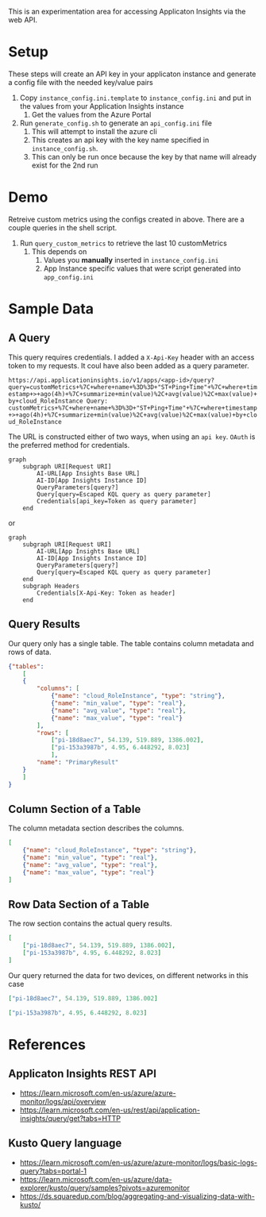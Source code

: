 This is an experimentation area for accessing Applicaton Insights via the web API.

# Setup
These steps will create an API key in your applicaton instance and generate a config file with the needed key/value pairs

1. Copy `instance_config.ini.template` to `instance_config.ini` and put in the values from your Application Insights instance
    1. Get the values from the Azure Portal
1. Run `generate_config.sh` to generate an `api_config.ini` file
    1. This will attempt to install the azure cli
    1. This creates an api key with the key name specified in `instance_config.sh`.
    1. This can only be run once because the key by that name will already exist for the 2nd run

# Demo
Retreive custom metrics using the configs created in above. There are a couple queries in the shell script.

1. Run `query_custom_metrics` to retrieve the last 10 customMetrics
    1. This depends on 
        1. Values you **manually** inserted in `instance_config.ini` 
        1. App Instance specific values that were script generated into `app_config.ini`

# Sample Data

## A Query
This query requires credentials.  I added a `X-Api-Key` header with an access token to my requests. It coul have also been added as a query parameter. 

`https://api.applicationinsights.io/v1/apps/<app-id>/query?query=customMetrics+%7C+where+name+%3D%3D+"ST+Ping+Time"+%7C+where+timestamp+>+ago(4h)+%7C+summarize+min(value)%2C+avg(value)%2C+max(value)+by+cloud_RoleInstance
Query: customMetrics+%7C+where+name+%3D%3D+"ST+Ping+Time"+%7C+where+timestamp+>+ago(4h)+%7C+summarize+min(value)%2C+avg(value)%2C+max(value)+by+cloud_RoleInstance`

The URL is constructed either of two ways, when using an `api key`.  `OAuth` is the preferred method for credentials.

```mermaid
graph
    subgraph URI[Request URI]
        AI-URL[App Insights Base URL]
        AI-ID[App Insights Instance ID]
        QueryParameters[query?]
        Query[query=Escaped KQL query as query parameter]
        Credentials[api_key=Token as query parameter]
    end
```
or 
```mermaid
graph
    subgraph URI[Request URI]
        AI-URL[App Insights Base URL]
        AI-ID[App Insights Instance ID]
        QueryParameters[query?]
        Query[query=Escaped KQL query as query parameter]
    end
    subgraph Headers
        Credentials[X-Api-Key: Token as header]
    end
```

## Query Results
Our query only has a single table.  The table contains column metadata and rows of data.
```json
{"tables": 
    [
    {
        "columns": [
            {"name": "cloud_RoleInstance", "type": "string"}, 
            {"name": "min_value", "type": "real"}, 
            {"name": "avg_value", "type": "real"}, 
            {"name": "max_value", "type": "real"}
        ], 
        "rows": [
            ["pi-18d8aec7", 54.139, 519.889, 1386.002], 
            ["pi-153a3987b", 4.95, 6.448292, 8.023]
            ], 
        "name": "PrimaryResult"
    }
    ]
}
```

## Column Section of a Table
The column metadata section describes the columns.
```json
[
    {"name": "cloud_RoleInstance", "type": "string"}, 
    {"name": "min_value", "type": "real"}, 
    {"name": "avg_value", "type": "real"}, 
    {"name": "max_value", "type": "real"}
]
```

## Row Data Section of a Table
The row section contains the actual query results.
```json
[
    ["pi-18d8aec7", 54.139, 519.889, 1386.002], 
    ["pi-153a3987b", 4.95, 6.448292, 8.023]
]
```

Our query returned the data for two devices, on different networks in this case
```json
["pi-18d8aec7", 54.139, 519.889, 1386.002]
```
```json
["pi-153a3987b", 4.95, 6.448292, 8.023]
```

# References

## Applicaton Insights REST API
* https://learn.microsoft.com/en-us/azure/azure-monitor/logs/api/overview
* https://learn.microsoft.com/en-us/rest/api/application-insights/query/get?tabs=HTTP

## Kusto Query language
* https://learn.microsoft.com/en-us/azure/azure-monitor/logs/basic-logs-query?tabs=portal-1
* https://learn.microsoft.com/en-us/azure/data-explorer/kusto/query/samples?pivots=azuremonitor
* https://ds.squaredup.com/blog/aggregating-and-visualizing-data-with-kusto/

